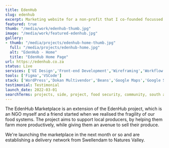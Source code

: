 ```yaml
---
title: EdenHub
slug: edenhub
excerpt: Marketing website for a non-profit that I co-founded focussed on ensuring the Eden Communities food security.
featured: true
thumb: "/media/work/edenhub-thumb.jpg"
image: "/media/work/featured-edenhub.jpg"
gallery:
- thumb: "/media/projects/edenhub-home-thumb.jpg"
  full: "/media/projects/edenhub-home.jpg"
  alt: "EdenHub - Home"
  title: "EdenHub Home Page"
url: https://edenhub.co.za
status: Live
services: ['UI Design','Front-end Development','Wireframing','Workflow Optimisation']
tools: ['Figma','VSCode']
stack: ['WordPress','Dokan Multivendor','Beans','Google Maps','Google Sheets','Darksky']
testimonial: Testimonial
launch_date: 2022-03-01
searchTerms: projects, side, project, food security, community, south africa
---
```

The EdenHub Marketplace is an extension of the EdenHub project, which is an NGO myself and a friend started when we realised the fragility of our food systems. The project aims to support local producers, by helping them farm more productively, while giving them an avenue to sell their produce. 

We're launching the marketplace in the next month or so and are establishing a delivery network from Swellendam to Natures Valley.
